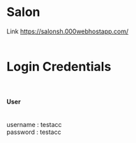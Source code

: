 # Salon
Link
https://salonsh.000webhostapp.com/
<br>
<br>
<h1>
<b>Login Credentials</b>
</h1>
<br>
<h4>
User
  </h4>
<br>
username : testacc
<br>
password : testacc
